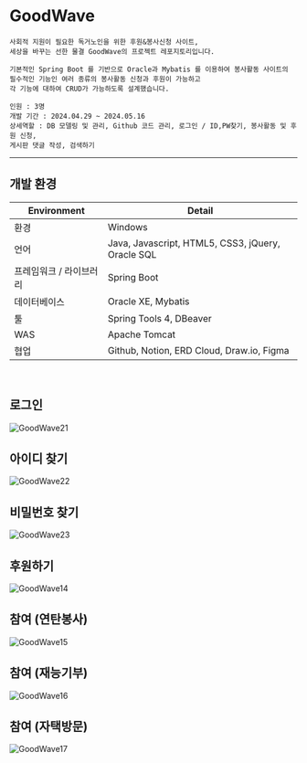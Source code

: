# GoodWave

```
사회적 지원이 필요한 독거노인을 위한 후원&봉사신청 사이트,
세상을 바꾸는 선한 물결 GoodWave의 프로젝트 레포지토리입니다.

기본적인 Spring Boot 를 기반으로 Oracle과 Mybatis 를 이용하여 봉사활동 사이트의 필수적인 기능인 여러 종류의 봉사활동 신청과 후원이 가능하고
각 기능에 대하여 CRUD가 가능하도록 설계했습니다.

인원 : 3명
개발 기간 : 2024.04.29 ~ 2024.05.16
상세역할 : DB 모델링 및 관리, Github 코드 관리, 로그인 / ID,PW찾기, 봉사활동 및 후원 신청,  
게시판 댓글 작성, 검색하기 
```

---
## 개발 환경
  
| Environment | Detail |
| --- | --- |
| 환경 | Windows|
| 언어 | Java, Javascript, HTML5, CSS3, jQuery, Oracle SQL |
| 프레임워크 / 라이브러리| Spring Boot |
| 데이터베이스 | Oracle XE, Mybatis | 
| 툴 | Spring Tools 4, DBeaver|
| WAS | Apache Tomcat |
| 협업 | Github, Notion, ERD Cloud, Draw.io, Figma |
<br>

## 로그인
![GoodWave21](https://github.com/user-attachments/assets/6a4793b9-ad48-4dc0-98d7-0d677dc5872b)

## 아이디 찾기
![GoodWave22](https://github.com/user-attachments/assets/65131e90-0889-4932-96cf-f0d143a0dfc4)

## 비밀번호 찾기
![GoodWave23](https://github.com/user-attachments/assets/edf74a73-5a5e-4308-bd85-69d3a7bff016)


## 후원하기
![GoodWave14](https://github.com/user-attachments/assets/3c2d1091-678f-4fde-9af8-8ff710c6d0c7)

## 참여 (연탄봉사)
![GoodWave15](https://github.com/user-attachments/assets/f5434870-8401-4d28-8abf-e0979156575a)

## 참여 (재능기부)
![GoodWave16](https://github.com/user-attachments/assets/031ff923-4400-4215-9213-c2b0c99ac43a)

## 참여 (자택방문)
![GoodWave17](https://github.com/user-attachments/assets/97bd22d4-32a8-4492-a45b-24aeadd8962f)





